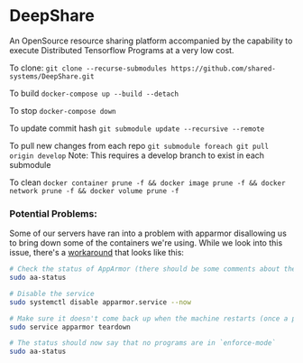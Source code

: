 # DeepShare
An OpenSource resource sharing platform accompanied by the capability to execute Distributed Tensorflow Programs at a very low cost.

To clone: `git clone --recurse-submodules https://github.com/shared-systems/DeepShare.git`

To build `docker-compose up --build --detach`

To stop `docker-compose down`

To update commit hash `git submodule update --recursive --remote`

To pull new changes from each repo `git submodule foreach git pull origin develop`
Note: This requires a develop branch to exist in each submodule

To clean `docker container prune -f && docker image prune -f && docker network prune -f && docker volume prune -f`

### Potential Problems:
Some of our servers have ran into a problem with apparmor disallowing us to bring down some of the containers we're using. While we look into this issue, there's a [workaround](https://forums.docker.com/t/can-not-stop-docker-container-permission-denied-error/41142/6) that looks like this:
```sh
# Check the status of AppArmor (there should be some comments about the docker user being in `enforce-mode`)
sudo aa-status

# Disable the service
sudo systemctl disable apparmor.service --now

# Make sure it doesn't come back up when the machine restarts (once a permanent solution is found we'll re-roll the system anyways)
sudo service apparmor teardown

# The status should now say that no programs are in `enforce-mode`
sudo aa-status
```
